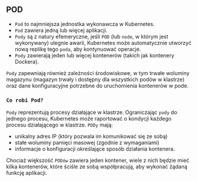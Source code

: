 ## POD
- `Pod` to najmniejsza jednostka wykonawcza w Kubernetes. 
- `Pod` zawiera jedną lub więcej aplikacji. 
- `Pody` są z natury efemeryczne, jeśli `POD` (lub `node`, w którym jest wykonywany) ulegnie awarii, Kubernetes może automatycznie utworzyć nową replikę tego `poda`, aby kontynuować operacje. 
- `Pody` zawierają jeden lub więcej kontenerów (takich jak kontenery Dockera).

`Pody` zapewniają również zależności środowiskowe, w tym trwałe woluminy magazynu (magazyn trwały i dostępny dla wszystkich podów w klastrze) oraz dane konfiguracyjne potrzebne do uruchomienia kontenerów w pode.

### `Co robi Pod?`

`Pody` reprezentują procesy działające w klastrze. Ograniczając `pody` do jednego procesu, Kubernetes może raportować o kondycji każdego procesu działającego w klastrze. `PODy` mają:

- unikalny adres IP (który pozwala im komunikować się ze sobą)
- stałe woluminy pamięci masowej (zgodnie z wymaganiami)
- informacje o konfiguracji określające sposób działania kontenera.

Chociaż większość `PODów` zawiera jeden kontener, wiele z nich będzie mieć kilka kontenerów, które ściśle ze sobą współpracują, aby wykonać żądaną funkcję aplikacji.
